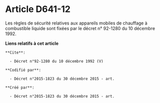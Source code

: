 # Article D641-12

Les règles de sécurité relatives aux appareils mobiles de chauffage à combustible liquide sont fixées par le décret n°
92-1280 du 10 décembre 1992.

**Liens relatifs à cet article**

	**Cite**:

	  - Décret n°92-1280 du 10 décembre 1992 (V)

	**Codifié par**:

	  - Décret n°2015-1823 du 30 décembre 2015 - art.

	**Créé par**:

	  - Décret n°2015-1823 du 30 décembre 2015 - art.
